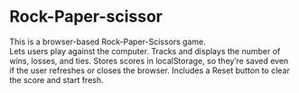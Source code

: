 # Rock-Paper-scissor
This is a browser-based Rock-Paper-Scissors game.
<br>
Lets users play against the computer.
Tracks and displays the number of wins, losses, and ties.
Stores scores in localStorage, so they’re saved even if the user refreshes or closes the browser.
Includes a Reset button to clear the score and start fresh.
</br>
